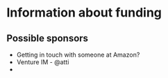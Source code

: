 # Information about funding

## Possible sponsors
* Getting in touch with someone at Amazon?
* Venture IM - @atti
* 
